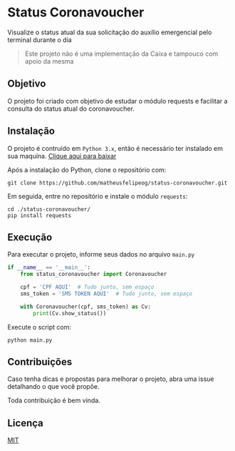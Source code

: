 # Status Coronavoucher

Visualize o status atual da sua solicitação do auxílio emergencial pelo terminal durante o dia

> Este projeto não é uma implementação da Caixa e tampouco com apoio da mesma

## Objetivo

O projeto foi criado com objetivo de estudar o módulo requests e facilitar a consulta do status atual do coronavoucher. 

## Instalação

O projeto é contruído em `Python 3.x`, então é necessário ter instalado em sua maquína. [Clique aqui para baixar](https://www.python.org/downloads/)

Após a instalação do Python, clone o repositório com:
```git
git clone https://github.com/matheusfelipeog/status-coronavoucher.git
```
Em seguida, entre no repositório e instale o módulo `requests`:
```
cd ./status-coronavoucher/
pip install requests
```

## Execução

Para executar o projeto, informe seus dados no arquivo `main.py`

```python
if __name__ == '__main__':
    from status_coronavoucher import Coronavoucher

    cpf = 'CPF AQUI'  # Tudo junto, sem espaço
    sms_token = 'SMS TOKEN AQUI'  # Tudo junto, sem espaço

    with Coronavoucher(cpf, sms_token) as Cv:
        print(Cv.show_status())

```
Execute o script com:
```
python main.py
```

## Contribuições

Caso tenha dicas e propostas para melhorar o projeto, abra uma issue detalhando o que você propõe.

Toda contribuição é bem vinda. 

## Licença

[MIT](https://github.com/matheusfelipeog/status-coronavoucher/blob/master/LICENSE)
